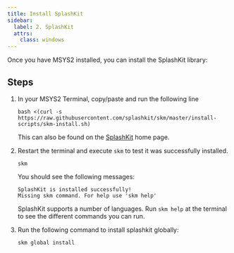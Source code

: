 ```yaml
---
title: Install SplashKit
sidebar:
  label: 2. SplashKit
  attrs:
    class: windows
---
```


Once you have MSYS2 installed, you can install the SplashKit library:

## Steps

1. In your MSYS2 Terminal, copy/paste and run the following line

    ```shell
    bash <(curl -s https://raw.githubusercontent.com/splashkit/skm/master/install-scripts/skm-install.sh)
    ```

    This can also be found on the [SplashKit](http://www.splashkit.io) home page.

    <!-- TODO: Add gif -->

2. Restart the terminal and execute `skm` to test it was successfully installed.

    ```shell
    skm
    ```

    You should see the following messages:

    ```shell
    SplashKit is installed successfully!
    Missing skm command. For help use 'skm help'
    ```

    SplashKit supports a number of languages. Run `skm help` at the terminal to see the different commands you can run.

3. Run the following command to install splashkit globally:

    ```shell
    skm global install
    ```
